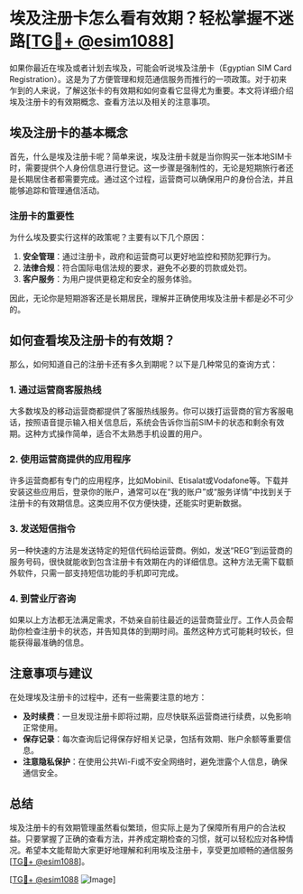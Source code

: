 # 埃及注册卡怎么看有效期？轻松掌握不迷路[[TG💪+ @esim1088](https://t.me/s/esim1088)]

如果你最近在埃及或者计划去埃及，可能会听说埃及注册卡（Egyptian SIM Card Registration）。这是为了方便管理和规范通信服务而推行的一项政策。对于初来乍到的人来说，了解这张卡的有效期和如何查看它显得尤为重要。本文将详细介绍埃及注册卡的有效期概念、查看方法以及相关的注意事项。

## 埃及注册卡的基本概念

首先，什么是埃及注册卡呢？简单来说，埃及注册卡就是当你购买一张本地SIM卡时，需要提供个人身份信息进行登记。这一步骤是强制性的，无论是短期旅行者还是长期居住者都需要完成。通过这个过程，运营商可以确保用户的身份合法，并且能够追踪和管理通信活动。

### 注册卡的重要性

为什么埃及要实行这样的政策呢？主要有以下几个原因：

1. **安全管理**：通过注册卡，政府和运营商可以更好地监控和预防犯罪行为。
2. **法律合规**：符合国际电信法规的要求，避免不必要的罚款或处罚。
3. **客户服务**：为用户提供更稳定和安全的服务体验。

因此，无论你是短期游客还是长期居民，理解并正确使用埃及注册卡都是必不可少的。

## 如何查看埃及注册卡的有效期？

那么，如何知道自己的注册卡还有多久到期呢？以下是几种常见的查询方式：

### 1. 通过运营商客服热线

大多数埃及的移动运营商都提供了客服热线服务。你可以拨打运营商的官方客服电话，按照语音提示输入相关信息后，系统会告诉你当前SIM卡的状态和剩余有效期。这种方式操作简单，适合不太熟悉手机设置的用户。

### 2. 使用运营商提供的应用程序

许多运营商都有专门的应用程序，比如Mobinil、Etisalat或Vodafone等。下载并安装这些应用后，登录你的账户，通常可以在“我的账户”或“服务详情”中找到关于注册卡的有效期信息。这类应用不仅方便快捷，还能实时更新数据。

### 3. 发送短信指令

另一种快速的方法是发送特定的短信代码给运营商。例如，发送“REG”到运营商的服务号码，很快就能收到包含注册卡有效期在内的详细信息。这种方法无需下载额外软件，只需一部支持短信功能的手机即可完成。

### 4. 到营业厅咨询

如果以上方法都无法满足需求，不妨亲自前往最近的运营商营业厅。工作人员会帮助你检查注册卡的状态，并告知具体的到期时间。虽然这种方式可能耗时较长，但能获得最准确的信息。

## 注意事项与建议

在处理埃及注册卡的过程中，还有一些需要注意的地方：

- **及时续费**：一旦发现注册卡即将过期，应尽快联系运营商进行续费，以免影响正常使用。
- **保存记录**：每次查询后记得保存好相关记录，包括有效期、账户余额等重要信息。
- **注意隐私保护**：在使用公共Wi-Fi或不安全网络时，避免泄露个人信息，确保通信安全。

## 总结

埃及注册卡的有效期管理虽然看似繁琐，但实际上是为了保障所有用户的合法权益。只要掌握了正确的查看方法，并养成定期检查的习惯，就可以轻松应对各种情况。希望本文能帮助大家更好地理解和利用埃及注册卡，享受更加顺畅的通信服务[[TG💪+ @esim1088](https://t.me/s/esim1088)]。

[[TG💪+ @esim1088](https://t.me/s/esim1088) ![Image](https://i.postimg.cc/4NQfJmqS/Snipaste-2025-05-13-00-14-12.png)]